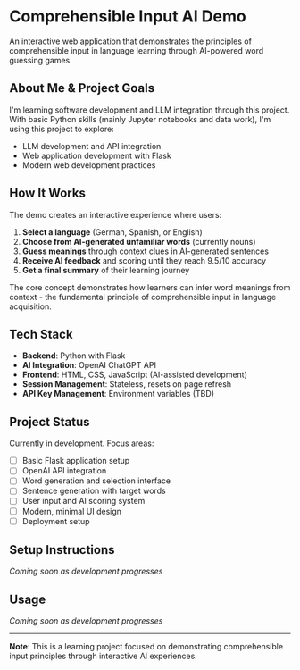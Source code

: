 # Comprehensible Input AI Demo

An interactive web application that demonstrates the principles of comprehensible input in language learning through AI-powered word guessing games.

## About Me & Project Goals

I'm learning software development and LLM integration through this project. With basic Python skills (mainly Jupyter notebooks and data work), I'm using this project to explore:
- LLM development and API integration
- Web application development with Flask
- Modern web development practices

## How It Works

The demo creates an interactive experience where users:

1. **Select a language** (German, Spanish, or English)
2. **Choose from AI-generated unfamiliar words** (currently nouns)
3. **Guess meanings** through context clues in AI-generated sentences
4. **Receive AI feedback** and scoring until they reach 9.5/10 accuracy
5. **Get a final summary** of their learning journey

The core concept demonstrates how learners can infer word meanings from context - the fundamental principle of comprehensible input in language acquisition.

## Tech Stack

- **Backend**: Python with Flask
- **AI Integration**: OpenAI ChatGPT API
- **Frontend**: HTML, CSS, JavaScript (AI-assisted development)
- **Session Management**: Stateless, resets on page refresh
- **API Key Management**: Environment variables (TBD)

## Project Status

Currently in development. Focus areas:
- [ ] Basic Flask application setup
- [ ] OpenAI API integration
- [ ] Word generation and selection interface
- [ ] Sentence generation with target words
- [ ] User input and AI scoring system
- [ ] Modern, minimal UI design
- [ ] Deployment setup

## Setup Instructions

*Coming soon as development progresses*

## Usage

*Coming soon as development progresses*

---

**Note**: This is a learning project focused on demonstrating comprehensible input principles through interactive AI experiences.
